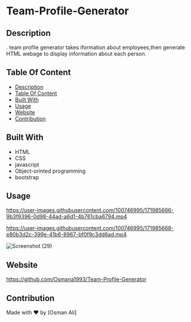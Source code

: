 # Team-Profile-Generator
## Description
  . team profile generator takes iformation about employees,then generate HTML webage to display information about each person.
## Table Of Content
- [Description](#description)
- [Table Of Content](#table-of-content)
- [Built With](#built-with)
- [Usage](#usage)
- [Website](#website)
- [Contribution](#contribution)

## Built With
* HTML
* CSS
* javascript
* Object-orinted programming
* bootstrap

## Usage


https://user-images.githubusercontent.com/100746995/171985666-9b3f9396-0d98-44ad-a6d1-4b761cba6794.mp4



https://user-images.githubusercontent.com/100746995/171985668-e80b3d2c-399e-41b6-8967-bf0f9c3dd6ad.mp4


![Screenshot (29)](https://user-images.githubusercontent.com/100746995/171986061-c87b95fc-8486-4d06-9c47-8bb9d56b5457.png)


## Website
 
https://github.com/Osmana1993/Team-Profile-Generator

## Contribution
Made with ❤️ by [Osman Ali]

